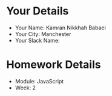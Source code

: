 <!--

The title for your pull request should be made in this format

CITY CLASS_NO - FIRST_NAME LAST_NAME - MODULE - WEEK_NO

For example,

London Class 7 - Chris Owen - HTML/CSS - Week 1

-->

# Your Details

- Your Name: Kamran Nikkhah Babaei
- Your City: Manchester
- Your Slack Name:

# Homework Details

- Module: JavaScript
- Week: 2
